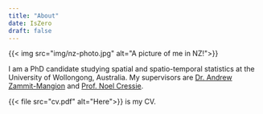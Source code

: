 ```yaml
---
title: "About"
date: IsZero
draft: false
---
```


{{< img src="img/nz-photo.jpg" alt="A picture of me in NZ!">}}

I am a PhD candidate studying spatial and spatio-temporal statistics at the University of Wollongong, Australia.
My supervisors are [Dr. Andrew Zammit-Mangion](https://andrewzm.wordpress.com/) and [Prof. Noel Cressie](https://www.science.org.au/profile/noel-cressie).


{{< file src="cv.pdf" alt="Here">}} is my CV.
